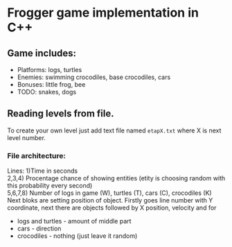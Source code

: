 # Frogger game implementation in C++
## Game includes:
* Platforms: logs, turtles
* Enemies: swimming crocodiles, base crocodiles, cars
* Bonuses: little frog, bee
* TODO: snakes, dogs
## Reading levels from file.
To create your own level just add text file named ```etapX.txt``` where X is next level number.
### File architecture:
Lines:
1)Time in seconds  
2,3,4) Procentage chance of showing entities (etity is choosing random with this probability every second)  
5,6,7,8) Number of logs in game (W), turtles (T), cars (C), crocodiles (K)  
Next bloks are setting position of object. Firstly goes line number with Y coordinate, next there are objects followed by X position, velocity and for
* logs and turtles - amount of middle part
* cars - direction
* crocodiles - nothing (just leave it random)
